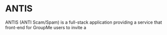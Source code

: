 # ANTIS
ANTIS (ANTI Scam/Spam) is a full-stack application providing a service that front-end for GroupMe users to invite a 
